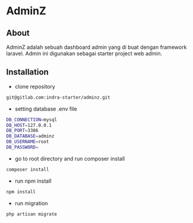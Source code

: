 # AdminZ

## About

AdminZ adalah sebuah dashboard admin yang di buat dengan framework laravel. Admin ini digunakan sebagai starter project web admin.
## Installation
* clone repository
```bash
git@gitlab.com:indra-starter/adminz.git
```
* setting database .env file
```bash
DB_CONNECTION=mysql
DB_HOST=127.0.0.1
DB_PORT=3306
DB_DATABASE=adminz
DB_USERNAME=root
DB_PASSWORD=
```
* go to root directory and run composer install
```bash
composer install
```
* run npm install
```bash
npm install
```
* run migration
```bash
php artisan migrate
```

